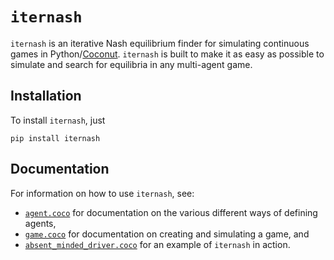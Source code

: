 # `iternash`

`iternash` is an iterative Nash equilibrium finder for simulating continuous games in Python/[Coconut](http://coconut-lang.org/). `iternash` is built to make it as easy as possible to simulate and search for equilibria in any multi-agent game.

## Installation

To install `iternash`, just
```
pip install iternash
```

## Documentation

For information on how to use `iternash`, see:

- [`agent.coco`](https://github.com/evhub/iternash/blob/master/iternash-source/agent.coco) for documentation on the various different ways of defining agents,
- [`game.coco`](https://github.com/evhub/iternash/blob/master/iternash-source/game.coco) for documentation on creating and simulating a game, and
- [`absent_minded_driver.coco`](https://github.com/evhub/iternash/blob/master/iternash-source/examples/absent_minded_driver.coco) for an example of `iternash` in action.
